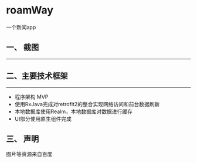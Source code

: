 # roamWay

一个新闻app

## 一、 截图

----

## 二、主要技术框架

----

- 程序架构 MVP
- 使用RxJava完成对retrofit2的整合实现网络访问和前台数据刷新
- 本地数据库使用Realm，本地数据库对数据进行缓存
- UI部分使用原生组件完成

## 三、 声明

图片等资源来自百度

